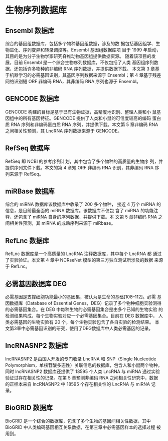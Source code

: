 # 生物序列数据库

## Ensembl 数据库

综合的基因组数据库，包括多个物种基因组数据，涉及的数
据包括基因组学、生物进化、序列变异和转录调控等。Ensembl 基因组数据库项
目于 1999 年启动，其目的是为分子生物学家研究脊椎动物基因组提供数据资源。
随着该项目的发展，目前 Ensembl 是一个综合生物序列数据库，不仅包括了人类
基因组序列数据，还包括许多物种的非编码 RNA 序列数据，并提供数据下载。
本文第 3 章基于机器学习的必需基因识别，其基因序列数据来源于 Ensembl；第
4 章基于残差网络识别短 ORF 非编码 RNA，其非编码 RNA 序列也源于 Ensembl。

## GENCODE 数据库 
GENCODE 构建的目标是基于已有生物证据，高精度地识别、整理人类和小
鼠基因组中的所有基因特征。GENCODE 提供了人类和小鼠的可信度较高的编码
蛋白质 RNA 序列和非编码蛋白质 RNA 序列，并提供下载。本文第 5 章非编码
RNA 之间相关性预测，其 LncRNA 序列数据来源于 GENCODE。

## RefSeq 数据库

RefSeq 即 NCBI 的参考序列计划，其中包含了多个物种的高质量的生物序
列，并提供序列文件下载。本文的第 4 章短 ORF 非编码 RNA 识别，其非编码
RNA 序列来源于 RefSeq。 

## miRBase 数据库 
综合的 miRNA 数据库该数据库中收录了 200 多个物种，
接近 4 万个 miRNA 的信息，是目前最全面的 miRNA 数据库。该数据库不仅包
含了 miRNA 的功能注释，还包含了 miRNA 自身的序列数据，并提供下载。本
文第 5 章非编码 RNA 之间相关性预测，其 miRNA 的成熟序列来源于 miRbase。 

## RefLnc 数据库 
RefLnc 数据库是一个高质量的 LncRNA 注释数据库，其中每个 LncRNA 都
通过了实验验证。本文第 4 章中 NCRseNet 模型的第三方独立测试所涉及的数据
来源于 RefLnc。 

## 必需基因数据库 DEG 

必需基因是支撑细胞功能最小的基因集，被认为是生命的基础[108–112]。必需
基因数据库（Database of Essential Genes，DEG）记录了多个物种细胞实验测得
的必需基因集合。在 DEG 中每种生物的必需基因集合是由多个已知的生物实验
的检测结果构成，每个生物实验对应一个必需基因集合。目前在 DEG 数据库中，
人类必需基因的生物实验有 20 个，每个生物实验包含了各自实验的检测结果。
本文第3章中必需基因识别的研究，使用了DEG数据库中人类必需基因的记录。 

## lncRNASNP2 数据库 
lncRNASNP2 是由国人开发的专门收录 LncRNA 和 SNP（Single Nucleotide 
Polymorphism，单核苷酸多态性）关联信息的数据库，包含人和小鼠两个物种。
同时 lncRNASNP2 数据库还提供了 18595 个人类 LncRNA 与 miRNA 通过实验
验证过存在相关性的记录。在第 5 章预测非编码 RNA 之间相关性研究中，数据
的正样本来自 lncRNASNP2 中 18595 个存在相关性的 LncRNA 与 miRNA 记录。 

## BioGRID 数据库 

BioGRID 是一个综合的数据库，包含了多个生物的基因间相关性数据，其中
BioGRID 中人类编码基因相互关系数据，在第三章中必需基因样本的选择过程
被用到。